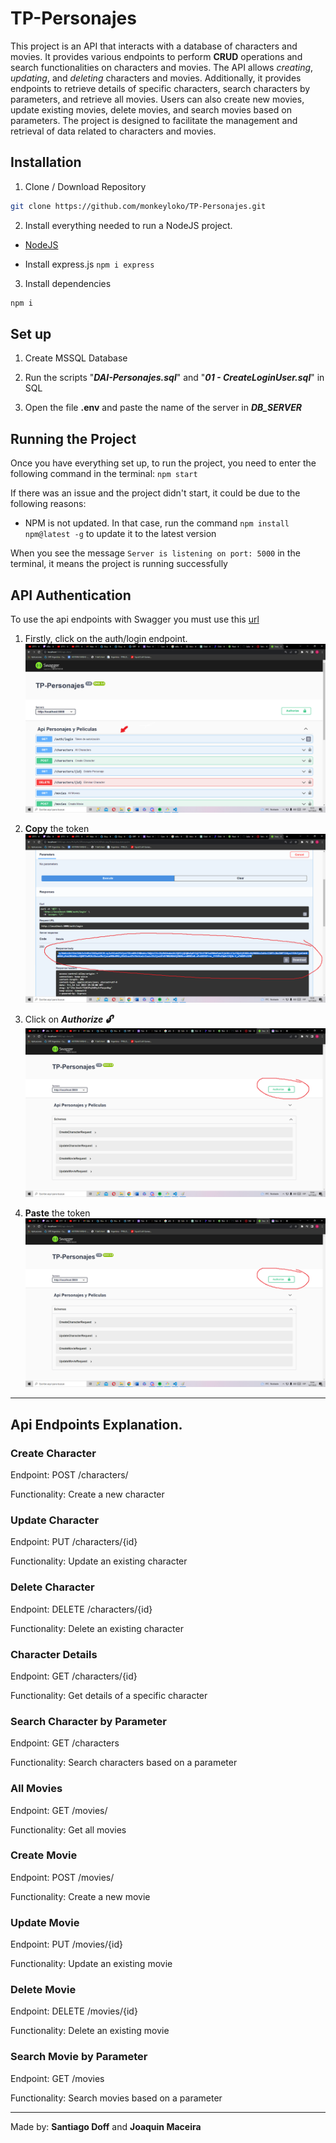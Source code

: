 
# TP-Personajes

This project is an API that interacts with a database of characters and movies.
It provides various endpoints to perform **CRUD** operations and search functionalities on characters and movies.
The API allows *creating*, *updating*, and *deleting* characters and movies.
Additionally, it provides endpoints to retrieve details of specific characters, search characters by parameters, and retrieve all movies.
Users can also create new movies, update existing movies, delete movies, and search movies based on parameters.
The project is designed to facilitate the management and retrieval of data related to characters and movies.

## Installation






1. Clone / Download Repository

```bash
git clone https://github.com/monkeyloko/TP-Personajes.git
```

2. Install everything needed to run a NodeJS project.

- [NodeJS](https://nodejs.org/es)


- Install express.js ```
                        npm i express
                    ```


3. Install dependencies

```bash
npm i
```

## Set up

1. Create MSSQL Database

2. Run the scripts "***DAI-Personajes.sql***" and "***01 - CreateLoginUser.sql***" in SQL

3. Open the file **.env** and paste the name of the server in ***DB_SERVER***

## Running the Project

Once you have everything set up, to run the project, you need to enter the following command in the terminal: `npm start`

If there was an issue and the project didn't start, it could be due to the following reasons:
- NPM is not updated. In that case, run the command `npm install npm@latest -g` to update it to the latest version

When you see the message `Server is listening on port: 5000` in the terminal, it means the project is running successfully

## API Authentication

To use the api endpoints with Swagger you must use this [url](localhost:5000/api-docs)

1. Firstly, click on the auth/login endpoint.
![](readmeIMG/swagger1.PNG)


2. **Copy** the token 
![](readmeIMG/swagger2.PNG)


3. Click on ***Authorize :unlock:*** 
![](readmeIMG/swagger4.png)

4. **Paste** the token
![](readmeIMG/swagger4.png)

---
## Api Endpoints Explanation.

### Create Character

Endpoint: POST /characters/

Functionality: Create a new character

### Update Character

Endpoint: PUT /characters/{id}

Functionality: Update an existing character

### Delete Character

Endpoint: DELETE /characters/{id}

Functionality: Delete an existing character

### Character Details

Endpoint: GET /characters/{id}

Functionality: Get details of a specific character

### Search Character by Parameter

Endpoint: GET /characters

Functionality: Search characters based on a parameter

### All Movies

Endpoint: GET /movies/

Functionality: Get all movies

### Create Movie

Endpoint: POST /movies/

Functionality: Create a new movie

### Update Movie

Endpoint: PUT /movies/{id}

Functionality: Update an existing movie

### Delete Movie

Endpoint: DELETE /movies/{id}

Functionality: Delete an existing movie

### Search Movie by Parameter

Endpoint: GET /movies

Functionality: Search movies based on a parameter

---
Made by: **Santiago Doff** and **Joaquin Maceira**
